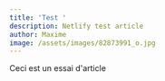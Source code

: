 ```yaml
---
title: 'Test '
description: Netlify test article
author: Maxime
image: /assets/images/82873991_o.jpg
---
```

Ceci est un essai d'article
